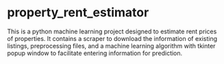 # property_rent_estimator
This is a python machine learning project designed to estimate rent prices of properties. It contains a scraper to download the information of existing listings, preprocessing files, and a machine learning algorithm with tkinter popup window to facilitate entering information for prediction.
